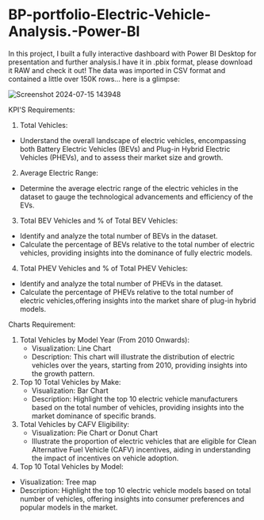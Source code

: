 # BP-portfolio-Electric-Vehicle-Analysis.-Power-BI
In this project, I built a fully interactive dashboard with Power BI Desktop for presentation and further analysis.I have it in .pbix format, please download it RAW and check it out! The data was imported in CSV format and contained a little over 150K rows... here is a glimpse:


![Screenshot 2024-07-15 143948](https://github.com/user-attachments/assets/c3540914-751d-4fff-bd39-37ccf3e75dd0)

 KPI'S Requirements:

1. Total Vehicles:
  * Understand the overall landscape of electric vehicles, encompassing both Battery Electric Vehicles (BEVs) and Plug-in Hybrid Electric Vehicles (PHEVs), and to 
    assess their market size and growth.
2. Average Electric Range:
  * Determine the average electric range of the electric vehicles in the dataset to gauge the technological advancements and efficiency of the EVs.
3. Total BEV Vehicles and % of Total BEV Vehicles:
  * Identify and analyze the total number of BEVs in the dataset.
  * Calculate the percentage of BEVs relative to the total number of electric vehicles, providing insights into the dominance of fully electric models.
4. Total PHEV Vehicles and % of Total PHEV Vehicles:
  * Identify and analyze the total number of PHEVs in the dataset.
  * Calculate the percentage of PHEVs relative to the total number of electric vehicles,offering insights into the market share of plug-in hybrid models.

Charts Requirement:

1. Total Vehicles by Model Year (From 2010 Onwards):
   * Visualization: Line Chart
   * Description: This chart will illustrate the distribution of electric vehicles over the years, starting from 2010, providing insights into the growth pattern.
2. Top 10 Total Vehicles by Make:
   * Visualization: Bar Chart
   * Description: Highlight the top 10 electric vehicle manufacturers based on the total number of vehicles, providing insights into the market dominance of 
     specific brands.
3. Total Vehicles by CAFV Eligibility:
   * Visualization: Pie Chart or Donut Chart
   * Illustrate the proportion of electric vehicles that are eligible for Clean Alternative Fuel Vehicle (CAFV) incentives, aiding in understanding the impact of 
     incentives on vehicle adoption.
4.  Top 10 Total Vehicles by Model:
   * Visualization: Tree map
   * Description: Highlight the top 10 electric vehicle models based on total number of vehicles, offering insights into consumer preferences and popular models in 
     the market.
